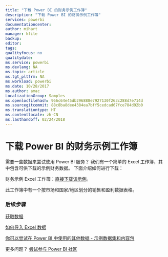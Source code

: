 ```yaml
---
title: "下载 Power BI 的财务示例工作簿"
description: "下载 Power BI 的财务示例工作簿"
services: powerbi
documentationcenter: 
author: mihart
manager: kfile
backup: 
editor: 
tags: 
qualityfocus: no
qualitydate: 
ms.service: powerbi
ms.devlang: NA
ms.topic: article
ms.tgt_pltfrm: NA
ms.workload: powerbi
ms.date: 10/28/2017
ms.author: amac
LocalizationGroup: Samples
ms.openlocfilehash: 966c64e45db296888e7927130f263c288d7e714d
ms.sourcegitcommit: 88c8ba8dee4384ea7bff5cedcad67fce784d92b0
ms.translationtype: HT
ms.contentlocale: zh-CN
ms.lasthandoff: 02/24/2018
---
```

# <a name="download-the-financial-sample-workbook-for-power-bi"></a>下载 Power BI 的财务示例工作簿
需要一些数据来尝试使用 Power BI 服务？ 我们有一个简单的 Excel 工作簿，其中包含可供下载的示例财务数据。  下面介绍如何进行下载：

财务示例 Excel 工作簿：[直接下载该示例](http://go.microsoft.com/fwlink/?LinkID=521962)。

此工作簿中有一个按市场和国家/地区划分的销售和盈利数据表格。

### <a name="next-steps"></a>后续步骤
[获取数据](service-get-data.md)

[如何导入 Excel 数据](service-excel-workbook-files.md)

[你可以尝试在 Power BI 中使用的其他数据 - 示例数据集和内容包](sample-datasets.md)

更多问题？ [尝试参与 Power BI 社区](http://community.powerbi.com/)

